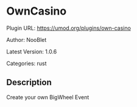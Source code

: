 # OwnCasino

Plugin URL: https://umod.org/plugins/own-casino

Author: NooBlet

Latest Version: 1.0.6

Categories: rust

## Description

Create your own BigWheel Event
